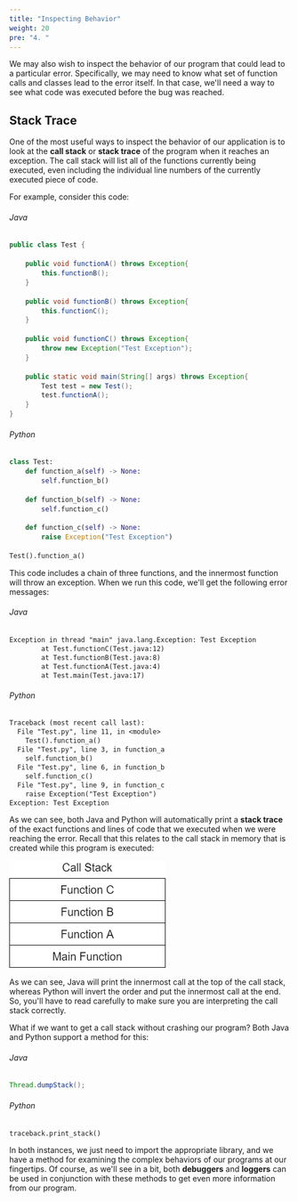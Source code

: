 ```yaml
---
title: "Inspecting Behavior"
weight: 20
pre: "4. "
---
```

We may also wish to inspect the behavior of our program that could lead to a particular error. Specifically, we may need to know what set of function calls and classes lead to the error itself. In that case, we'll need a way to see what code was executed before the bug was reached.

## Stack Trace

One of the most useful ways to inspect the behavior of our application is to look at the **call stack** or **stack trace** of the program when it reaches an exception. The call stack will list all of the functions currently being executed, even including the individual line numbers of the currently executed piece of code.

For example, consider this code:

###### Java

```java
public class Test {
    
    public void functionA() throws Exception{
        this.functionB();
    }
    
    public void functionB() throws Exception{
        this.functionC();
    }
    
    public void functionC() throws Exception{
        throw new Exception("Test Exception");
    }
    
    public static void main(String[] args) throws Exception{
        Test test = new Test();
        test.functionA();
    }
}
```

###### Python

```python
class Test:
    def function_a(self) -> None:
        self.function_b()

    def function_b(self) -> None:
        self.function_c()

    def function_c(self) -> None:
        raise Exception("Test Exception")
    
Test().function_a()
```

This code includes a chain of three functions, and the innermost function will throw an exception. When we run this code, we'll get the following error messages:

###### Java

```
Exception in thread "main" java.lang.Exception: Test Exception
        at Test.functionC(Test.java:12)
        at Test.functionB(Test.java:8)
        at Test.functionA(Test.java:4)
        at Test.main(Test.java:17)
```

###### Python

```
Traceback (most recent call last):
  File "Test.py", line 11, in <module>
    Test().function_a()
  File "Test.py", line 3, in function_a
    self.function_b()
  File "Test.py", line 6, in function_b
    self.function_c()
  File "Test.py", line 9, in function_c
    raise Exception("Test Exception")
Exception: Test Exception
```

As we can see, both Java and Python will automatically print a **stack trace** of the exact functions and lines of code that we executed when we were reaching the error. Recall that this relates to the call stack in memory that is created while this program is executed:

![Call Stack](../../images/7/stack.png)

As we can see, Java will print the innermost call at the top of the call stack, whereas Python will invert the order and put the innermost call at the end. So, you'll have to read carefully to make sure you are interpreting the call stack correctly.

What if we want to get a call stack without crashing our program? Both Java and Python support a method for this:

###### Java

```java
Thread.dumpStack();
```

###### Python

```
traceback.print_stack()
```

In both instances, we just need to import the appropriate library, and we have a method for examining the complex behaviors of our programs at our fingertips. Of course, as we'll see in a bit, both **debuggers** and **loggers** can be used in conjunction with these methods to get even more information from our program.

